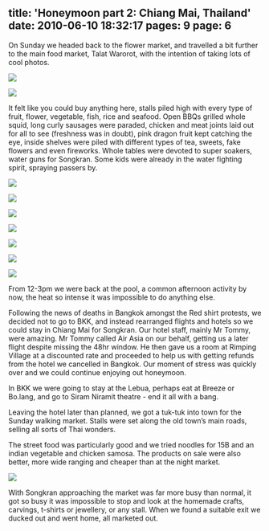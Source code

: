 title: 'Honeymoon part 2: Chiang Mai, Thailand'
date: 2010-06-10 18:32:17
pages: 9
page: 6
---

On Sunday we headed back to the flower market, and travelled a bit further to the main food market, Talat Warorot, with the intention of taking lots of cool photos.

[![](http://host.trivialbeing.org/up/small/honeymoon-193.jpg)](http://host.trivialbeing.org/up/honeymoon-193.jpg)

[![](http://host.trivialbeing.org/up/small/honeymoon-197.jpg)](http://host.trivialbeing.org/up/honeymoon-197.jpg)

It felt like you could buy anything here, stalls piled high with every type of fruit, flower, vegetable, fish, rice and seafood. Open BBQs grilled whole squid, long curly sausages were paraded, chicken and meat joints laid out for all to see (freshness was in doubt), pink dragon fruit kept catching the eye, inside shelves were piled with different types of tea, sweets, fake flowers and even fireworks. Whole tables were devoted to super soakers, water guns for Songkran. Some kids were already in the water fighting spirit, spraying passers by.

[![](http://host.trivialbeing.org/up/small/honeymoon-199.jpg)](http://host.trivialbeing.org/up/honeymoon-199.jpg)

[![](http://host.trivialbeing.org/up/small/honeymoon-201.jpg)](http://host.trivialbeing.org/up/honeymoon-201.jpg)

[![](http://host.trivialbeing.org/up/small/honeymoon-203.jpg)](http://host.trivialbeing.org/up/honeymoon-203.jpg)

[![](http://host.trivialbeing.org/up/small/honeymoon-204.jpg)](http://host.trivialbeing.org/up/honeymoon-204.jpg)

[![](http://host.trivialbeing.org/up/small/honeymoon-206.jpg)](http://host.trivialbeing.org/up/honeymoon-206.jpg)

[![](http://host.trivialbeing.org/up/small/honeymoon-209.jpg)](http://host.trivialbeing.org/up/honeymoon-209.jpg)

[![](http://host.trivialbeing.org/up/small/honeymoon-208.jpg)](http://host.trivialbeing.org/up/honeymoon-208.jpg)

From 12-3pm we were back at the pool, a common afternoon activity by now, the heat so intense it was impossible to do anything else.

Following the news of deaths in Bangkok amongst the Red shirt protests, we decided not to go to BKK, and instead rearranged flights and hotels so we could stay in Chiang Mai for Songkran. Our hotel staff, mainly Mr Tommy, were amazing. Mr Tommy called Air Asia on our behalf, getting us a later flight despite missing the 48hr window. He then gave us a room at Rimping Village at a discounted rate and proceeded to help us with getting refunds from the hotel we cancelled in Bangkok. Our moment of stress was quickly over and we could continue enjoying out honeymoon.

In BKK we were going to stay at the Lebua, perhaps eat at Breeze or Bo.lang, and go to Siram Niramit theatre - end it all with a bang.

Leaving the hotel later than planned, we got a tuk-tuk into town for the Sunday walking market. Stalls were set along the old town’s main roads, selling all sorts of Thai wonders.

The street food was particularly good and we tried noodles for 15B and an indian vegetable and chicken samosa. The products on sale were also better, more wide ranging and cheaper than at the night market.

[![](http://host.trivialbeing.org/up/small/honeymoon-24.jpg)](http://host.trivialbeing.org/up/honeymoon-24.jpg)

With Songkran approaching the market was far more busy than normal, it got so busy it was impossible to stop and look at the homemade crafts, carvings, t-shirts or jewellery, or any stall. When we found a suitable exit we ducked out and went home, all marketed out.
